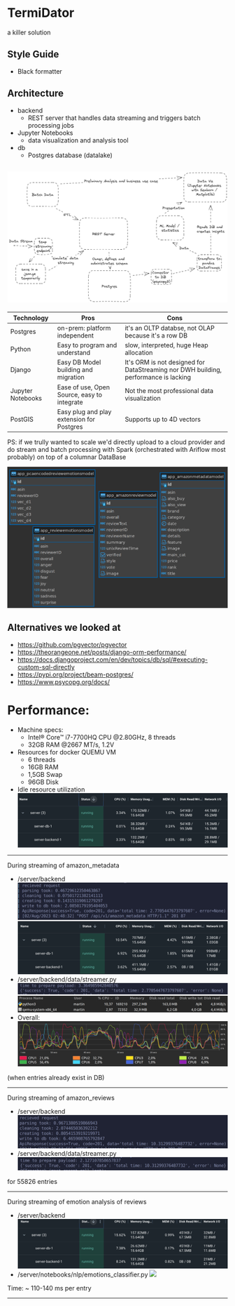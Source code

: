 # TermiDator
a killer solution

## Style Guide
- Black formatter

## Architecture
- backend
  - REST server that handles data streaming and triggers batch processing jobs
- Jupyter Notebooks
  - data visualization and analysis tool
- db
  - Postgres database (datalake)

![Architecture](./images/architecture.png)
---
|Technology|Pros|Cons|
|----------|----|----|
|Postgres|on-prem: platform independent|it's an OLTP databse, not OLAP because it's a row DB|
|Python|Easy to program and understand|slow, interpreted, huge Heap allocation|
|Django|Easy DB Model building and migration|It's ORM is not designed for DataStreaming nor DWH building, performance is lacking|
|Jupyter Notebooks|Ease of use, Open Source, easy to integrate|Not the most professional data visualization|
|PostGIS|Easy plug and play extension for Postgres|Supports up to 4D vectors|


PS: if we trully wanted to scale we'd directly upload to a cloud provider and do stream and batch processing with Spark (orchestrated with Ariflow most probably) on top of a columnar DataBase

![DB_SCHEMA](./images/db_schema.png)

## Alternatives we looked at
- https://github.com/pgvector/pgvector
- https://theorangeone.net/posts/django-orm-performance/
- https://docs.djangoproject.com/en/dev/topics/db/sql/#executing-custom-sql-directly
- https://pypi.org/project/beam-postgres/
- https://www.psycopg.org/docs/


# Performance:
- Machine specs: 
  - Intel® Core™ i7-7700HQ CPU @2.80GHz,  8 threads
  - 32GB RAM @2667 MT/s, 1.2V
- Resources for docker QUEMU VM
  - 6 threads
  - 16GB RAM
  - 1,5GB Swap
  - 96GB Disk
- Idle resource utilization
![](./images/idle_backend.png)

---
During streaming of amazon_metadata
- /server/backend 
![](./images/metadata_etl.png)
![](./images/metadata_docker.png)
- /server/backend/data/streamer.py
![](./images/metadata_etl_client.png)
![](./images/metadata_processes.png)
- Overall:
![](./images/metadata_cpu.png)

(when entries already exist in DB)

---
During streaming of amazon_reviews
- /server/backend 
![](./images/review_backend.png)
- /server/backend/data/streamer.py
![](./images/review_client.png)

for 55826 entries

---
During streaming of emotion analysis of reviews
- /server/backend 
![](./images/streaming_review_emotions.png)
- /server/notebooks/nlp/emotions_classifier.py
![](./images/nlp_streaming_review_emotions.png)

Time: ~ 110-140 ms per entry

---